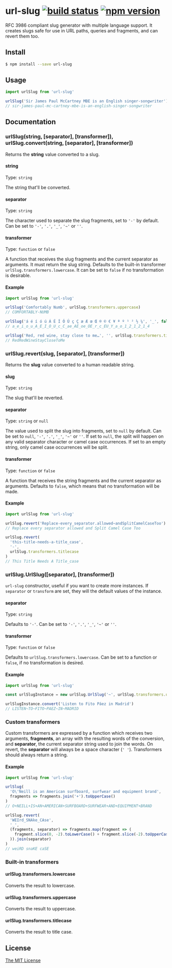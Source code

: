 # url-slug [![build status](https://img.shields.io/travis/stldo/url-slug.svg?style=flat)](https://travis-ci.org/stldo/url-slug) [![npm version](https://img.shields.io/npm/v/url-slug.svg?style=flat)](https://www.npmjs.com/package/url-slug)

RFC 3986 compliant slug generator with multiple language support. It creates slugs safe for use in URL paths, queries and fragments, and can revert them too.

## Install

```bash
$ npm install --save url-slug
```

## Usage

```javascript
import urlSlug from 'url-slug'

urlSlug('Sir James Paul McCartney MBE is an English singer-songwriter')
// sir-james-paul-mc-cartney-mbe-is-an-english-singer-songwriter
```

## Documentation

### urlSlug(string, [separator], [transformer]), urlSlug.convert(string, [separator], [transformer])

Returns the __string__ value converted to a slug.

#### string

Type: `string`

The string that'll be converted.

#### separator

Type: `string`

The character used to separate the slug fragments, set to `'-'` by default. Can be set to `'-'`, `'.'`, `'_'`, `'~'` or `''`.

#### transformer

Type: `function` or `false`

A function that receives the slug fragments and the current separator as arguments. It must return the slug string. Defaults to the built-in transformer `urlSlug.transformers.lowercase`. It can be set to `false` if no transformation is desirable.

#### Example

```javascript
import urlSlug from 'url-slug'

urlSlug('Comfortably Numb', urlSlug.transformers.uppercase)
// COMFORTABLY-NUMB

urlSlug('á é í ó ú Á É Í Ó Ú ç Ç æ Æ œ Œ ® © € ¥ ª º ¹ ² ½ ¼', '_', false)
// a_e_i_o_u_A_E_I_O_U_c_C_ae_AE_oe_OE_r_c_EU_Y_a_o_1_2_1_2_1_4

urlSlug('Red, red wine, stay close to me…', '', urlSlug.transformers.titlecase)
// RedRedWineStayCloseToMe
```

### urlSlug.revert(slug, [separator], [transformer])

Returns the __slug__ value converted to a human readable string.

#### slug

Type: `string`

The slug that'll be reverted.

#### separator

Type: `string` or `null`

The value used to split the slug into fragments, set to `null` by default. Can be set to `null`, `'-'`, `'.'`, `'_'`, `'~'` or `''`. If set to `null`, the split will happen on any valid separator character or camel case occurrences. If set to an empty string, only camel case occurrences will be split.

#### transformer

Type: `function` or `false`

A function that receives the string fragments and the current separator as arguments. Defaults to `false`, which means that no transformation will be made.

#### Example

```javascript
import urlSlug from 'url-slug'

urlSlug.revert('Replace-every_separator.allowed~andSplitCamelCaseToo')
// Replace every separator allowed and Split Camel Case Too

urlSlug.revert(
  'this-title-needs-a-title_case',
  '-',
  urlSlug.transformers.titlecase
)
// This Title Needs A Title_case
```

### urlSlug.UrlSlug([separator], [transformer])

`url-slug` constructor, useful if you want to create more instances. If `separator` or `transform` are set, they will the default values of the instance.

#### separator

Type: `string`

Defaults to `'-'`. Can be set to `'-'`, `'.'`, `'_'`, `'~'` or `''`.

#### transformer

Type: `function` or `false`

Defaults to `urlSlug.transformers.lowercase`. Can be set to a function or `false`, if no transformation is desired.

#### Example

```javascript
import urlSlug from 'url-slug'

const urlSlugInstance = new urlSlug.UrlSlug('~', urlSlug.transformers.uppercase)

urlSlugInstance.convert('Listen to Fito Páez in Madrid')
// LISTEN~TO~FITO~PAEZ~IN~MADRID
```

### Custom transformers

Custom transformers are expressed by a function which receives two arguments, __fragments__, an array with the resulting words of the conversion, and __separator__, the current separator string used to join the words. On revert, the __separator__ will always be a space character (`' '`). Transformers should always return a string.

#### Example

```javascript
import urlSlug from 'url-slug'

urlSlug(
  'O\'Neill is an American surfboard, surfwear and equipment brand',
  fragments => fragments.join('+').toUpperCase()
)
// O+NEILL+IS+AN+AMERICAN+SURFBOARD+SURFWEAR+AND+EQUIPMENT+BRAND

urlSlug.revert(
  'WEIrd_SNAke_CAse',
  '_',
  (fragments, separator) => fragments.map(fragment => (
    fragment.slice(0, -2).toLowerCase() + fragment.slice(-2).toUpperCase()
  )).join(separator)
)
// weiRD snaKE caSE
```

### Built-in transformers

#### urlSlug.transformers.lowercase

Converts the result to lowercase.

#### urlSlug.transformers.uppercase

Converts the result to uppercase.

#### urlSlug.transformers.titlecase

Converts the result to title case.

## License

[The MIT License](./LICENSE)
